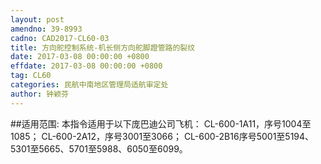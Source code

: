 ```yaml
---
layout: post
amendno: 39-8993
cadno: CAD2017-CL60-03
title: 方向舵控制系统-机长侧方向舵脚蹬管路的裂纹
date: 2017-03-08 00:00:00 +0800
effdate: 2017-03-08 00:00:00 +0800
tag: CL60
categories: 民航中南地区管理局适航审定处
author: 钟颖芬
---
```


##适用范围:
本指令适用于以下庞巴迪公司飞机：
CL-600-1A11，序号1004至1085；
CL-600-2A12，序号3001至3066；
CL-600-2B16序号5001至5194、5301至5665、5701至5988、6050至6099。


